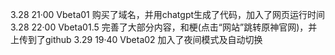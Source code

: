 3.28 21·00 Vbeta01
购买了域名，并用chatgpt生成了代码，加入了网页运行时间
3.28 22·00 Vbeta01.5
完善了大部分内容，和梗(点击“网站”跳转原神官网)，并上传到了github
3.29 19·40 Vbeta02
加入了夜间模式及自动切换